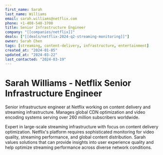 ```yaml
---
first_name: Sarah
last_name: Williams
email: sarah.williams@netflix.com
phone: +1-408-540-3700
title: Senior Infrastructure Engineer
company: "[[companies/netflix]]"
deals: ["[[deals/netflix-2024-q2-streaming-monitoring]]"]
owner: Sarah Chen
tags: [streaming, content-delivery, infrastructure, entertainment]
created_at: "2024-01-05"
updated_at: "2024-03-22"
last_contacted: "2024-03-19"
---
```


# Sarah Williams - Netflix Senior Infrastructure Engineer

Senior infrastructure engineer at Netflix working on content delivery and streaming infrastructure. Manages global CDN optimization and video encoding systems serving over 260 million subscribers worldwide.

Expert in large-scale streaming infrastructure with focus on content delivery optimization. Netflix's platform requires sophisticated monitoring for video quality, streaming performance, and global content distribution. Sarah values solutions that can provide insights into user experience quality and help optimize streaming performance across diverse network conditions.